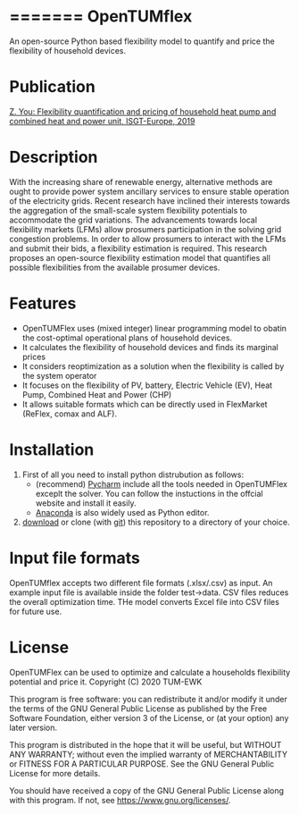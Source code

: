 =======
OpenTUMflex
=======

An open-source Python based flexibility model to quantify and price the flexibility of household devices.

Publication
===========
[Z. You: Flexibility quantification and pricing of household heat pump and combined heat and power unit, ISGT-Europe, 2019](http://dx.doi.org/10.1109/isgteurope.2019.8905594)

Description
===========

With the increasing share of renewable energy, alternative methods are ought to provide power system ancillary services to ensure stable operation of the electricity grids. Recent research have inclined their interests towards the aggregation of the small-scale system flexibility potentials to accommodate the grid variations. The advancements towards local flexibility markets (LFMs) allow prosumers participation in the solving grid congestion problems. In order to allow prosumers to interact with the LFMs and submit their bids, a flexibility estimation is required. This research proposes an open-source flexibility estimation model that quantifies all possible flexibilities from the available prosumer devices.

Features
===========
* OpenTUMFlex uses (mixed integer) linear programming model to obatin the cost-optimal operational plans of household devices. 
* It calculates the flexibility of household devices and finds its marginal prices
* It considers reoptimization as a solution when the flexibility is called by the system operator 
* It focuses on the flexibility of PV, battery, Electric Vehicle (EV), Heat Pump, Combined Heat and Power (CHP)
* It allows suitable formats which can be directly used in FlexMarket (ReFlex, comax and ALF).

Installation
===========
1. First of all you need to install python distrubution as follows:
   * (recommend) [Pycharm](https://www.jetbrains.com/pycharm/) include all the tools needed in OpenTUMFlex exceplt the solver. You can follow the instuctions in the offcial website and install it easily.
   * [Anaconda](https://www.anaconda.com/) is also widely used as Python editor. 
2. [download](https://github.com/tum-ewk/OpenTUMFlex.py/archive/master.zip) or clone (with [git](https://github.com/tum-ewk/OpenTUMFlex.py)) this repository to a directory of your choice.

Input file formats
===========
OpenTUMflex accepts two different file formats (.xlsx/.csv) as input. An example input file is available inside the folder test->data. CSV files reduces the overall optimization time. THe model converts Excel file into CSV files for future use.  

License
===========
OpenTUMFlex can be used to optimize and calculate a households flexibility potential and price it. 
Copyright (C) 2020 TUM-EWK 

This program is free software: you can redistribute it and/or modify
it under the terms of the GNU General Public License as published by
the Free Software Foundation, either version 3 of the License, or
(at your option) any later version.

This program is distributed in the hope that it will be useful,
but WITHOUT ANY WARRANTY; without even the implied warranty of
MERCHANTABILITY or FITNESS FOR A PARTICULAR PURPOSE.  See the
GNU General Public License for more details.

You should have received a copy of the GNU General Public License
along with this program.  If not, see <https://www.gnu.org/licenses/>.
